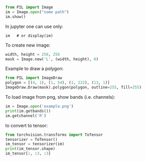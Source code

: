 
```python
from PIL import Image
im = Image.open("some path")
im.show()
```

In jupyter one can use only:
```jupyter
im   # or display(im)
```

To create new image:
```python
width, height = 256, 256
mask = Image.new('L', (width, height), 0)
```

Example to draw a polygon:
```python
from PIL import ImageDraw
polygon = [(4, 1), (1, 54), (1, 222), (13, 1)]
ImageDraw.Draw(mask).polygon(polygon, outline=255, fill=255)
```

To load image from png, show bands (i.e. channels):
```python
im = Image.open('example.png')
print(im.getbands())
im.getchannel('R')
```

to convert to tensor:
```python
from torchvision.transforms import ToTensor
tensorizer = ToTensor()
im_tensor = tensorizer(im)
print(im_tensor.shape)
im_tensor[:, :3, :3]
```

